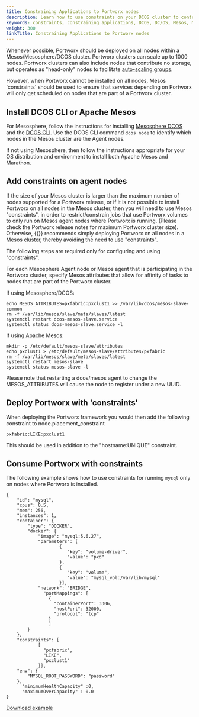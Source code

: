 ```yaml
---
title: Constraining Applications to Portworx nodes
description: Learn how to use constraints on your DCOS cluster to control where Mesos schedules your stateful applications. Read our guide today!
keywords: constraints, constraining applications, DCOS, DC/OS, Mesos, Mesosphere, 
weight: 300
linkTitle: Constraining Applications to Portworx nodes
---
```


Whenever possible, Portworx should be deployed on all nodes within a Mesos/Mesosphere/DCOS cluster.
Portworx clusters can scale up to 1000 nodes. Portworx clusters can also include nodes that contribute no storage, but operates as "head-only" nodes to facilitate [auto-scaling groups](/install-portworx/cloud/aws/aws-asg).

However, when Portworx cannot be installed on all nodes, Mesos 'constraints' should be used
to ensure that services depending on Portworx will only get scheduled on nodes
that are part of a Portworx cluster.

## Install DCOS CLI or Apache Mesos
For Mesosphere, follow the instructions for installing [Mesosphere DCOS](https://dcos.io/install) and the [DCOS CLI](https://docs.mesosphere.com/1.9/usage/cli/install).
Use the DCOS CLI command `dcos node` to identify which nodes in the Mesos cluster are the Agent nodes.

If not using Mesosphere, then follow the instructions appropriate for your OS distribution and environment to install both Apache Mesos and Marathon.

## Add constraints on agent nodes
If the size of your Mesos cluster is larger than the maximum number of nodes supported for a Portworx release,
or if it is not possible to install Portworx on all nodes in the Mesos cluster,
then you will need to use Mesos "constraints", in order to restrict/constrain jobs that use Portworx volumes to only run
on Mesos agent nodes where Portworx is running.   (Please check the Portworx release notes for maximum Portworx cluster size).
Otherwise, {{<companyName>}} recommends simply deploying Portworx on all nodes in a Mesos cluster, thereby avoiding the need to use "constraints".

The following steps are required only for configuring and using "constraints".

For each Mesosphere Agent node or Mesos agent that is participating in the Portworx cluster,
specify Mesos attributes that allow for affinity of tasks to nodes that are part of the Portworx cluster.

If using Mesosphere/DCOS:

```text
echo MESOS_ATTRIBUTES=pxfabric:pxclust1 >> /var/lib/dcos/mesos-slave-common
rm -f /var/lib/mesos/slave/meta/slaves/latest
systemctl restart dcos-mesos-slave.service
systemctl status dcos-mesos-slave.service -l
```

If using Apache Mesos:

```text
mkdir -p /etc/default/mesos-slave/attributes
echo pxclust1 > /etc/default/mesos-slave/attributes/pxfabric
rm -f /var/lib/mesos/slave/meta/slaves/latest
systemctl restart mesos-slave
systemctl status mesos-slave -l
```

Please note that restarting a dcos/mesos agent to change the MESOS_ATTRIBUTES will cause the node to register under a new UUID.

## Deploy Portworx with 'constraints'
When deploying the Portworx framework you would then add the following constraint to node.placement_constraint
```text
pxfabric:LIKE:pxclust1
```

This should be used in addition to the "hostname:UNIQUE" constraint.

## Consume Portworx with constraints
The following example shows how to use constraints for running `mysql` only on nodes where Portworx is installed.

```text
{
    "id": "mysql",
    "cpus": 0.5,
    "mem": 256,
    "instances": 1,
    "container": {
        "type": "DOCKER",
        "docker": {
            "image": "mysql:5.6.27",
            "parameters": [
                    {
                       "key": "volume-driver",
                       "value": "pxd"
                    },
                    {
                       "key": "volume",
                       "value": "mysql_vol:/var/lib/mysql"
                    }],
            "network": "BRIDGE",
              "portMappings": [
                {
                  "containerPort": 3306,
                  "hostPort": 32000,
                  "protocol": "tcp"
                }
                ]
        }
    },
    "constraints": [
            [
              "pxfabric",
              "LIKE",
              "pxclust1"
            ]],
    "env": {
        "MYSQL_ROOT_PASSWORD": "password"
    },
      "minimumHealthCapacity" :0,
      "maximumOverCapacity" : 0.0
}
```
[Download example](/samples/dcos/px-marathon-mysql-constraints.json?raw=true)

